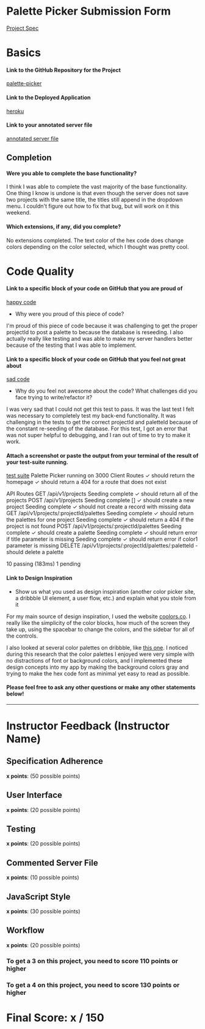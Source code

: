 # Palette Picker Submission Form

[Project Spec](http://frontend.turing.io/projects/palette-picker.html)

# Basics

#### Link to the GitHub Repository for the Project
[palette-picker](https://github.com/katiescruggs/palette-picker)

#### Link to the Deployed Application
[heroku](https://palette-picker-scruggs.herokuapp.com/)

#### Link to your annotated server file
[annotated server file](https://github.com/katiescruggs/palette-picker/blob/annotate-server/server.js)

## Completion

#### Were you able to complete the base functionality?
I think I was able to complete the vast majority of the base functionality. One thing I know is undone is that even though the server does not save two projects with the same title, the titles still append in the dropdown menu. I couldn't figure out how to fix that bug, but will work on it this weekend.

#### Which extensions, if any, did you complete?
No extensions completed. The text color of the hex code does change colors depending on the color selected, which I thought was pretty cool.

# Code Quality

#### Link to a specific block of your code on GitHub that you are proud of
[happy code](https://github.com/katiescruggs/palette-picker/blob/268933e58f41555b3d37452030620028de82c2b1/test/routes.spec.js#L94-L120)

* Why were you proud of this piece of code?

I'm proud of this piece of code because it was challenging to get the proper projectId to post a palette to because the database is reseeding. I also actually really like testing and was able to make my server handlers better because of the testing that I was able to implement.

#### Link to a specific block of your code on GitHub that you feel not great about
[sad code](https://github.com/katiescruggs/palette-picker/blob/268933e58f41555b3d37452030620028de82c2b1/test/routes.spec.js#L205-L233)

* Why do you feel not awesome about the code? What challenges did you face trying to write/refactor it?

I was very sad that I could not get this test to pass. It was the last test I felt was necessary to completely test my back-end functionality. It was challenging in the tests to get the correct projectId and paletteId because of the constant re-seeding of the database. For this test, I got an error that was not super helpful to debugging, and I ran out of time to try to make it work.

#### Attach a screenshot or paste the output from your terminal of the result of your test-suite running.

[test suite]()
Palette Picker running on 3000
  Client Routes
    ✓ should return the homepage
    ✓ should return a 404 for a route that does not exist

  API Routes
    GET /api/v1/projects
Seeding complete
      ✓ should return all of the projects
    POST /api/v1/projects
Seeding complete
[]
      ✓ should create a new project
Seeding complete
      ✓ should not create a record with missing data
    GET /api/v1/projects/:projectId/palettes
Seeding complete
      ✓ should return the palettes for one project
Seeding complete
      ✓ should return a 404 if the project is not found
    POST /api/v1/projects/:projectId/palettes
Seeding complete
      ✓ should create a palette
Seeding complete
      ✓ should return error if title parameter is missing
Seeding complete
      ✓ should return error if color1 parameter is missing
    DELETE /api/v1/projects/:projectId/palettes/:paletteId
      - should delete a palette


  10 passing (183ms)
  1 pending

#### Link to Design Inspiration

* Show us what you used as design inspiration (another color picker site, a dribbble UI element, a user flow, etc.) and explain what you stole from it

For my main source of design inspiration, I used the website [coolors.co](https://coolors.co/). I really like the simplicity of the color blocks, how much of the screen they take up, using the spacebar to change the colors, and the sidebar for all of the controls. 

I also looked at several color palettes on dribbble, like [this one](https://cdn.dribbble.com/users/60174/screenshots/2684569/color_palette.png). I noticed during this research that the color palettes I enjoyed were very simple with no distractions of font or background colors, and I implemented these design concepts into my app by making the background colors gray and trying to make the hex code font as minimal yet easy to read as possible.

#### Please feel free to ask any other questions or make any other statements below!

-----


# Instructor Feedback (Instructor Name)

## Specification Adherence

**x points**: (50 possible points)

## User Interface

**x points**: (20 possible points)

## Testing

**x points**: (20 possible points)

## Commented Server File

**x points**: (10 possible points)

## JavaScript Style

**x points**: (30 possible points)

## Workflow

**x points**: (20 possible points)


### To get a 3 on this project, you need to score 110 points or higher
### To get a 4 on this project, you need to score 130 points or higher

# Final Score: x / 150

